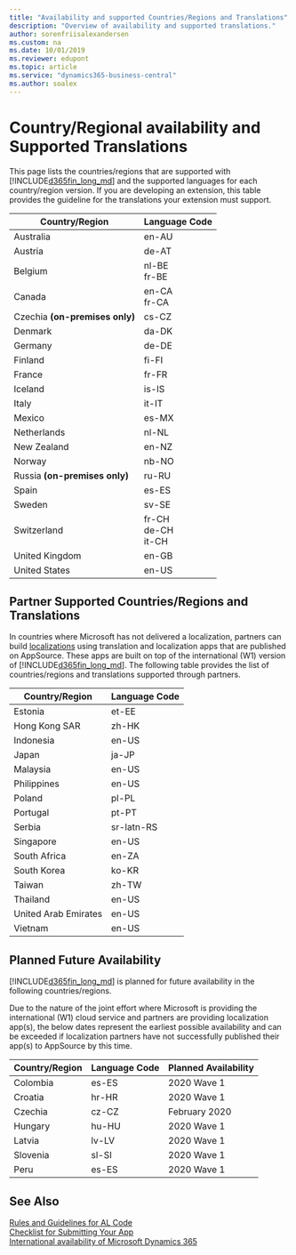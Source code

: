 ```yaml
---
title: "Availability and supported Countries/Regions and Translations"
description: "Overview of availability and supported translations."
author: sorenfriisalexandersen
ms.custom: na
ms.date: 10/01/2019
ms.reviewer: edupont
ms.topic: article
ms.service: "dynamics365-business-central"
ms.author: soalex
---
```


# Country/Regional availability and Supported Translations

This page lists the countries/regions that are supported with [!INCLUDE[d365fin_long_md](../includes/d365fin_long_md.md)] and the supported languages for each country/region version. If you are developing an extension, this table provides the guideline for the translations your extension must support.

|Country/Region|Language Code|
|-------|-------------|
|Australia|en-AU|
|Austria|de-AT|
|Belgium|nl-BE<br>fr-BE|
|Canada|en-CA <br>fr-CA|
|Czechia **(on-premises only)**|cs-CZ|
|Denmark|da-DK|
|Germany|de-DE|
|Finland|fi-FI|
|France|fr-FR|
|Iceland|is-IS|
|Italy|it-IT|
|Mexico|es-MX|
|Netherlands|nl-NL|
|New Zealand|en-NZ|
|Norway|nb-NO|
|Russia **(on-premises only)**|ru-RU|
|Spain|es-ES|
|Sweden|sv-SE|
|Switzerland|fr-CH<br>de-CH <br>it-CH|
|United Kingdom|en-GB|
|United States|en-US|

## Partner Supported Countries/Regions and Translations

In countries where Microsoft has not delivered a localization, partners can build [localizations](/dynamics365/business-central/dev-itpro/developer/readiness/readiness-develop-localization) using translation and localization apps that are published on AppSource. These apps are built on top of the international (W1) version of [!INCLUDE[d365fin_long_md](../includes/d365fin_long_md.md)]. The following table provides the list of countries/regions and translations supported through partners.

|Country/Region|Language Code|
|-------|-------------|
|Estonia|et-EE|
|Hong Kong SAR|zh-HK|
|Indonesia|en-US|
|Japan|ja-JP|
|Malaysia|en-US|
|Philippines|en-US|
|Poland|pl-PL|
|Portugal|pt-PT|
|Serbia|sr-latn-RS|
|Singapore|en-US|
|South Africa|en-ZA|
|South Korea|ko-KR|
|Taiwan|zh-TW|
|Thailand|en-US|
|United Arab Emirates|en-US|
|Vietnam|en-US|

## Planned Future Availability

[!INCLUDE[d365fin_long_md](../includes/d365fin_long_md.md)] is planned for future availability in the following countries/regions.

Due to the nature of the joint effort where Microsoft is providing the international (W1) cloud service and partners are providing localization app(s), the below dates represent the earliest possible availability and can be exceeded if localization partners have not successfully published their app(s) to AppSource by this time. 

|Country/Region|Language Code|Planned Availability|
|-------|-------------|-------------|
|Colombia|es-ES|2020 Wave 1|
|Croatia|hr-HR|2020 Wave 1|
|Czechia|cz-CZ|February 2020|
|Hungary|hu-HU|2020 Wave 1|
|Latvia|lv-LV|2020 Wave 1|
|Slovenia|sl-SI|2020 Wave 1|
|Peru|es-ES|2020 Wave 1|

## See Also

[Rules and Guidelines for AL Code](apptest-overview.md)  
[Checklist for Submitting Your App](../developer/devenv-checklist-submission.md)  
[International availability of Microsoft Dynamics 365](/dynamics365/get-started/availability)  

